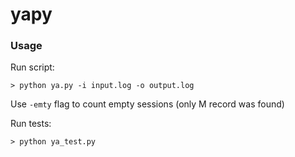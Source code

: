 yapy
====

### Usage

Run script:

`> python ya.py -i input.log -o output.log `

Use `-emty` flag to count empty sessions (only M record was found)

Run tests:

`> python ya_test.py`

